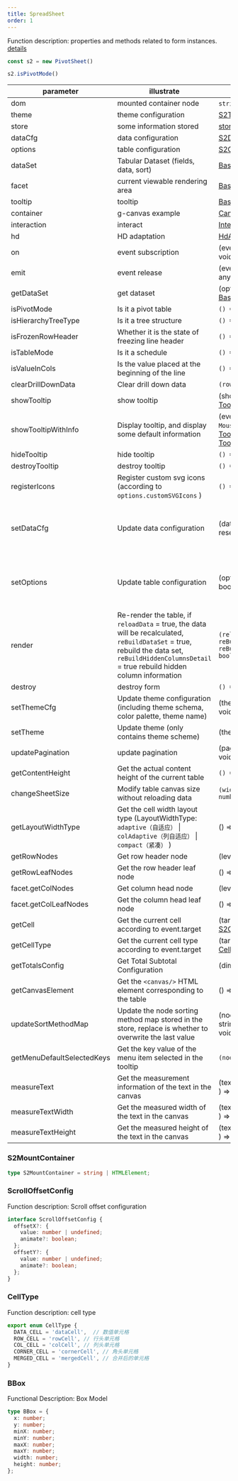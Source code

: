 ```yaml
---
title: SpreadSheet
order: 1
---
```


Function description: properties and methods related to form instances. [details](https://github.com/antvis/S2/blob/next/packages/s2-core/src/sheet-type/spread-sheet.ts)

```ts
const s2 = new PivotSheet()

s2.isPivotMode()
```

| parameter                  | illustrate                                                                                                                                                                                       | type                                                                                                                                                                   | Version                                                              |
| -------------------------- | ------------------------------------------------------------------------------------------------------------------------------------------------------------------------------------------------ | ---------------------------------------------------------------------------------------------------------------------------------------------------------------------- | -------------------------------------------------------------------- |
| dom                        | mounted container node                                                                                                                                                                           | `string` \| `HTMLElement`                                                                                                                                              |                                                                      |
| theme                      | theme configuration                                                                                                                                                                              | [S2Theme](/docs/api/general/S2Theme)                                                                                                                                   |                                                                      |
| store                      | some information stored                                                                                                                                                                          | [store](/docs/api/basic-class/store)                                                                                                                                   |                                                                      |
| dataCfg                    | data configuration                                                                                                                                                                               | [S2DataConfig](/docs/api/general/S2DataConfig)                                                                                                                         |                                                                      |
| options                    | table configuration                                                                                                                                                                              | [S2Options](/docs/api/general/S2Options)                                                                                                                               |                                                                      |
| dataSet                    | Tabular Dataset (fields, data, sort)                                                                                                                                                             | [BaseDataSet](/docs/api/basic-class/base-data-set)                                                                                                                     |                                                                      |
| facet                      | current viewable rendering area                                                                                                                                                                  | [BaseFacet](/docs/api/basic-class/base-facet)                                                                                                                          |                                                                      |
| tooltip                    | tooltip                                                                                                                                                                                          | [BaseTooltip](/docs/api/basic-class/base-tooltip)                                                                                                                      |                                                                      |
| container                  | g-canvas example                                                                                                                                                                                 | [Canvas](https://g.antv.vision/zh/docs/api/canvas)                                                                                                                     |                                                                      |
| interaction                | interact                                                                                                                                                                                         | [Interaction](/zh/docs/api/basic-class/interaction)                                                                                                                    |                                                                      |
| hd                  | HD adaptation                                                                                                                                                                                    | [HdAdapter](https://github.com/antvis/S2/blob/next/packages/s2-core/src/ui/hd-adapter/index.ts)                                                                      |                                                                      |
| on                         | event subscription                                                                                                                                                                               | (event: [S2Event](/docs/manual/advanced/interaction/basic) , listener: () => void) => void                                                                             |                                                                      |
| emit                       | event release                                                                                                                                                                                    | (event: [S2Event](/docs/manual/advanced/interaction/basic) , ...args: any\[]) => void                                                                                  |                                                                      |
| getDataSet                 | get dataset                                                                                                                                                                                      | (options: [S2Options](/docs/api/general/S2Options) ) => [BaseDataSet](/docs/api/basic-class/base-data-set)                                                             |                                                                      |
| isPivotMode                | Is it a pivot table                                                                                                                                                                              | `() => boolean`                                                                                                                                                        |                                                                      |
| isHierarchyTreeType        | Is it a tree structure                                                                                                                                                                           | `() => boolean`                                                                                                                                                        |                                                                      |
| isFrozenRowHeader          | Whether it is the state of freezing line header                                                                                                                                                  | `() => boolean`                                                                                                                                                        |                                                                      |
| isTableMode                | Is it a schedule                                                                                                                                                                                 | `() => boolean`                                                                                                                                                        |                                                                      |
| isValueInCols              | Is the value placed at the beginning of the line                                                                                                                                                 | `() => boolean`                                                                                                                                                        |                                                                      |
| clearDrillDownData         | Clear drill down data                                                                                                                                                                            | `(rowNodeId?: string) => void`                                                                                                                                         |                                                                      |
| showTooltip                | show tooltip                                                                                                                                                                                     | (showOptions: [TooltipShowOptions](/docs/api/common/custom-tooltip) ) => void                                                                                          |                                                                      |
| showTooltipWithInfo        | Display tooltip, and display some default information                                                                                                                                            | (event: `CanvasEvent \| MouseEvent` , data: [TooltipData\[\]](/docs/api/common/custom-tooltip) , options?: [TooltipOptions](/docs/api/common/custom-tooltip) ) => void |                                                                      |
| hideTooltip                | hide tooltip                                                                                                                                                                                     | `() => void`                                                                                                                                                           |                                                                      |
| destroyTooltip             | destroy tooltip                                                                                                                                                                                  | `() => void`                                                                                                                                                           |                                                                      |
| registerIcons              | Register custom svg icons (according to `options.customSVGIcons` )                                                                                                                               | `() => void`                                                                                                                                                           |                                                                      |
| setDataCfg                 | Update data configuration                                                                                                                                                                        | (dataCfg: [S2DataConfig](/docs/api/general/S2DataConfig) , reset?: boolean ) => void                                                                                   | The `reset` parameter needs to be used in `@antv/s2^1.34.0` version |
| setOptions                 | Update table configuration                                                                                                                                                                       | (options: [S2Options](/docs/api/general/S2Options) , reset?: boolean) => void                                                                                          | The `reset` parameter needs to be used in `@antv/s2^1.34.0` version |
| render                     | Re-render the table, if `reloadData` = true, the data will be recalculated, `reBuildDataSet` = true, rebuild the data set, `reBuildHiddenColumnsDetail` = true rebuild hidden column information | `(reloadData?: boolean, { reBuildDataSet?: boolean; reBuildHiddenColumnsDetail?: boolean }) => Promise<void>`                                                                   |                                                                      |
| destroy                    | destroy form                                                                                                                                                                                     | `() => void`                                                                                                                                                           |                                                                      |
| setThemeCfg                | Update theme configuration (including theme schema, color palette, theme name)                                                                                                                   | (themeCfg: [ThemeCfg](/docs/api/general/S2Theme/#themecfg) ) => void                                                                                                   |                                                                      |
| setTheme                   | Update theme (only contains theme scheme)                                                                                                                                                        | (theme: [S2Theme](/docs/api/general/S2Theme/#s2theme) ) => void                                                                                                        |                                                                      |
| updatePagination           | update pagination                                                                                                                                                                                | (pagination: [Pagination](/docs/api/general/S2Options#pagination) ) => void                                                                                            |                                                                      |
| getContentHeight           | Get the actual content height of the current table                                                                                                                                               | `() => number`                                                                                                                                                         |                                                                      |
| changeSheetSize            | Modify table canvas size without reloading data                                                                                                                                                  | `(width?: number, height?: number) => void`                                                                                                                            |                                                                      |
| getLayoutWidthType         | Get the cell width layout type (LayoutWidthType: `adaptive（自适应）` \| `colAdaptive（列自适应）` \| `compact（紧凑）` )                                                                                       | () => `LayoutWidthType`                                                                                                                                                |                                                                      |
| getRowNodes                | Get row header node                                                                                                                                                                              | (level: number) => [Node\[\]](/docs/api/basic-class/node/)                                                                                                             |                                                                      |
| getRowLeafNodes            | Get the row header leaf node                                                                                                                                                                     | () => [Node\[\]](/docs/api/basic-class/node/)                                                                                                                          |                                                                      |
| facet.getColNodes             | Get column head node                                                                                                                                                                             | (level: number) => [Node\[\]](/docs/api/basic-class/node/)                                                                                                             |                                                                      |
| facet.getColLeafNodes         | Get the column head leaf node                                                                                                                                                                    | () => [Node\[\]](/docs/api/basic-class/node/)                                                                                                                          |                                                                      |
| getCell                    | Get the current cell according to event.target                                                                                                                                                   | (target: [EventTarget](https://developer.mozilla.org/zh-CN/docs/Web/API/Event/target) ) => [S2CellType](/docs/api/basic-class/base-cell#s2celltype)                    |                                                                      |
| getCellType                | Get the current cell type according to event.target                                                                                                                                              | (target: [EventTarget](https://developer.mozilla.org/zh-CN/docs/Web/API/Event/target) ) => [CellType](/docs/api/basic-class/base-cell#celltypes)                      |                                                                      |
| getTotalsConfig            | Get Total Subtotal Configuration                                                                                                                                                                 | (dimension: string) => [Total](/docs/api/general/S2Options#totals)                                                                                                     |                                                                      |
| getCanvasElement           | Get the `<canvas/>` HTML element corresponding to the table                                                                                                                                      | () => [HTMLCanvasElement](https://developer.mozilla.org/zh-CN/docs/Web/API/HTMLCanvasElement)                                                                          |                                                                      |
| updateSortMethodMap        | Update the node sorting method map stored in the store, replace is whether to overwrite the last value                                                                                           | (nodeId: string, sortMethod: string, replace?: boolean) => void                                                                                                        |                                                                      |
| getMenuDefaultSelectedKeys | Get the key value of the menu item selected in the tooltip                                                                                                                                       | `(nodeId: string) => string[]`                                                                                                                                         |                                                                      |
| measureText                | Get the measurement information of the text in the canvas                                                                                                                                        | (text: `string` , font: [TextTheme](/docs/api/general/S2Theme#texttheme) ) => [TextMetrics](https://developer.mozilla.org/zh-CN/docs/Web/API/TextMetrics) \| `null`    |                                                                      |
| measureTextWidth           | Get the measured width of the text in the canvas                                                                                                                                                 | (text: `string` , font: [TextTheme](/docs/api/general/S2Theme#texttheme) ) => `number` \| `null`                                                                       |                                                                      |
| measureTextHeight          | Get the measured height of the text in the canvas                                                                                                                                                | (text: `string` , font: [TextTheme](/docs/api/general/S2Theme#texttheme) ) => `number` \| `null`                                                                       |                                                                      |

### S2MountContainer

```ts
type S2MountContainer = string | HTMLElement;
```

### ScrollOffsetConfig

Function description: Scroll offset configuration

```ts
interface ScrollOffsetConfig {
  offsetX?: {
    value: number | undefined;
    animate?: boolean;
  };
  offsetY?: {
    value: number | undefined;
    animate?: boolean;
  };
}
```

### CellType

Function description: cell type

```ts
export enum CellType {
  DATA_CELL = 'dataCell',  // 数值单元格
  ROW_CELL = 'rowCell', // 行头单元格
  COL_CELL = 'colCell', // 列头单元格
  CORNER_CELL = 'cornerCell', // 角头单元格
  MERGED_CELL = 'mergedCell', // 合并后的单元格
}
```

### BBox

Functional Description: Box Model

```ts
type BBox = {
  x: number;
  y: number;
  minX: number;
  minY: number;
  maxX: number;
  maxY: number;
  width: number;
  height: number;
};
```
